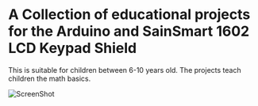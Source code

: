 A Collection of educational projects for the Arduino and SainSmart 1602 LCD Keypad Shield
=======================

This is suitable for children between 6-10 years old. The projects teach children the math basics.

![ScreenShot](https://raw.github.com/radif/arduino_lcd_ed_projects/master/photo.jpg)